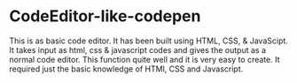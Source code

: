 # CodeEditor-like-codepen

This is as basic code editor. It has been built using HTML, CSS, & JavaScipt. 
It takes input as html, css & javascript codes and gives the output as a normal code editor. 
This function quite well and it is very easy to create.
It required just the basic knowledge of HTMl, CSS and Javascript. 

